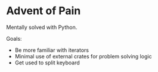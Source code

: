# Advent of Pain
Mentally solved with Python.

Goals:
- Be more familiar with iterators
- Minimal use of external crates for problem solving logic
- Get used to split keyboard
